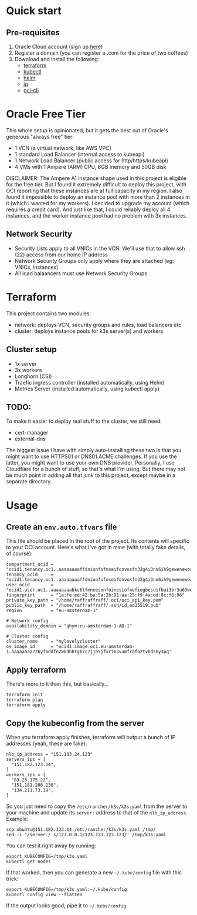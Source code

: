 # Quick start
## Pre-requisites
1. Oracle Cloud account (sign up [here](https://signup.cloud.oracle.com0))
2. Register a domain (you can register a .com for the price of two coffees)
3. Download and install the following:
   - [terraform](https://www.terraform.io/downloads)
   - [kubectl](https://kubernetes.io/docs/tasks/tools)
   - [helm](https://helm.sh/docs/intro/install)
   - [jq](https://stedolan.github.io/jq/download)
   - [oci-cli](https://github.com/oracle/oci-cli/releases)

# Oracle Free Tier
This whole setup is opinionated, but it gets the best out of Oracle's generous "always free" tier:
- 1 VCN (a virtual network, like AWS VPC)
- 1 standard Load Balancer (internal access to kubeapi)
- 1 Network Load Balancer (public access for http/https/kubeapi)
- 4 VMs with 1 Ampere (ARM) CPU, 6GB memory and 50GB disk

DISCLAIMER: The Ampere A1 instance shape used in this project is eligible for the free tier. But I found it extremely difficult to deploy this project, with OCI reporting that these instances are at full capacity in my region. I also found it impossible to deploy an instance pool with more than 2 instances in it (which I wanted for my workers). I decided to upgrade my account (which requires a credit card). And just like that, I could reliably deploy all 4 instances, and the worker instance pool had no problem with 3x instances.

## Network Security
- Security Lists apply to all VNICs in the VCN. We'll use that to allow ssh (22) access from our home IP address
- Network Security Groups only apply where they are attached (eg: VNICs, instances)
- All load balaancers must use Network Security Groups

# Terraform
This project contains two modules:
- network: deploys VCN, security groups and rules, load balancers etc
- cluster: deploys instance pools for k3s server(s) and workers

## Cluster setup
- 1x server
- 3x workers
- Longhorn (CSI)
- Traefic ingress controller (installed automatically, using Helm)
- Metrics Server (installed automatically, using kubectl apply)

## TODO:
To make it easier to deploy real stuff to the cluster, we still need:
- cert-manager
- external-dns

The biggest issue I have with simply auto-installing these two is that you might want to use HTTPS01 or DNS01 ACME challenges. If you use the latter, you might want to use your own DNS provider. Personally, I use Cloudflare for a bunch of stuff, so that's what I'm using. But there may not be much point in adding all that junk to this project, except maybe in a separate directory. 

# Usage
## Create an `env.auto.tfvars` file
This file should be placed in the root of the project. Its contents will specific to your OCI account. Here's what I've got in mine (with totally fake details, of course):
```
compartment_ocid = "ocid1.tenancy.oc1..aaaaaaaaffdnionfsfnseifonvosfn32g4i3no6ih9gewenewowntio32nos"
tenancy_ocid     = "ocid1.tenancy.oc1..aaaaaaaaffdnionfsfnseifonvosfn32g4i3no6ih9gewenewowntio32nos"
user_ocid        = "ocid1.user.oc1..aaaaaaaabkc6lfmneesonfoinesiofnefiegbesuifbui3br3u69wet9wbt3"
fingerprint      = "1a:fe:ed:42:ba:5a:2b:91:aa:25:f9:4a:dd:8c:f6:96"
private_key_path = "/home/raffraffraff/.oci/oci_api_key.pem"
public_key_path  = "/home/raffraffraff/.ssh/id_ed25519.pub"
region           = "eu-amsterdam-1"

# Network config
availability_domain = "qhym:eu-amsterdam-1-AD-1"

# Cluster config
cluster_name     = "mylovelycluster"
os_image_id      = "ocid1.image.oc1.eu-amsterdam-1.aaaaaaaa72byfaddfn2wkdhhtgb7c7jjh5jfvri63vumfrafo2tvhdsny3pq"
```
 
## Apply terraform
There's more to it than this, but basically...
```
terraform init
terraform plan
terraform apply
```

## Copy the kubeconfig from the server
When you terraform apply finishes, terraform will output a bunch of IP addresses (yeah, these are fake):
```
nlb_ip_address = "151.183.24.123"
servers_ips = [
  "151.182.123.14",
]
workers_ips = [
  "83.23.175.22",
  "151.181.208.130",
  "134.211.73.19",
]
```

So you just need to copy the `/etc/rancher/k3s/k3s.yaml` from the server to your machine and update its `server:` address to that of the `nlb_ip_address`. Example:
```
scp ubuntu@151.182.123.14:/etc/rancher/k3s/k3s.yaml /tmp/
sed -i '/server:/ s/127.0.0.1/123.123.123.123/' /tmp/k3s.yaml
```

You can test it right away by running:
```
export KUBECONFIG=/tmp/k3s.yaml
kubectl get nodes
```

If that worked, then you can generate a new `~/.kube/config` file with this trick:
```
export KUBECONFIG=/tmp/k3s.yaml:~/.kube/config
kubectl config view --flatten
```

If the output looks good, pipe it to `~/.kube/config`
